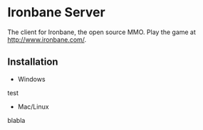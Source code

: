 Ironbane Server
==============

The client for Ironbane, the open source MMO. 
Play the game at <http://www.ironbane.com/>.


Installation
------------
* Windows

test
  
* Mac/Linux

blabla

